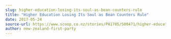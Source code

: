 ```yaml
---
slug: higher-education-losing-its-soul-as-bean-counters-rule
title: "Higher Education Losing Its Soul as Bean Counters Rule"
date: 2017-05-24
source-url: https://www.scoop.co.nz/stories/PA1705/S00471/higher-education-losing-its-soul-as-bean-counters-rule.htm
author: new-zealand-first-party
---
```

